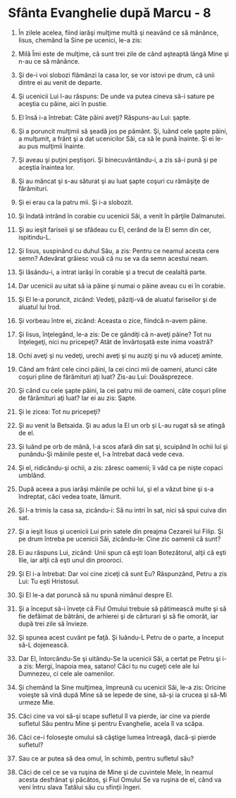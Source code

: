 # Sf&#226;nta Evanghelie dup&#259; Marcu - 8

1. În zilele acelea, fiind iarăşi mulţime multă şi neavând ce să mănânce, Iisus, chemând la Sine pe ucenici, le-a zis: 

2. Milă Îmi este de mulţime, că sunt trei zile de când aşteaptă lângă Mine şi n-au ce să mănânce. 

3. Şi de-i voi slobozi flămânzi la casa lor, se vor istovi pe drum, că unii dintre ei au venit de departe. 

4. Şi ucenicii Lui I-au răspuns: De unde va putea cineva să-i sature pe aceştia cu pâine, aici în pustie. 

5. El însă i-a întrebat: Câte pâini aveţi? Răspuns-au Lui: şapte. 

6. Şi a poruncit mulţimii să şeadă jos pe pământ. Şi, luând cele şapte pâini, a mulţumit, a frânt şi a dat ucenicilor Săi, ca să le pună înainte. Şi ei le-au pus mulţimii înainte. 

7. Şi aveau şi puţini peştişori. Şi binecuvântându-i, a zis să-i pună şi pe aceştia înaintea lor. 

8. Şi au mâncat şi s-au săturat şi au luat şapte coşuri cu rămăşiţe de fărâmituri. 

9. Şi ei erau ca la patru mii. Şi i-a slobozit. 

10. Şi îndată intrând în corabie cu ucenicii Săi, a venit în părţile Dalmanutei. 

11. Şi au ieşit fariseii şi se sfădeau cu El, cerând de la El semn din cer, ispitindu-L. 

12. Şi Iisus, suspinând cu duhul Său, a zis: Pentru ce neamul acesta cere semn? Adevărat grăiesc vouă că nu se va da semn acestui neam. 

13. Şi lăsându-i, a intrat iarăşi în corabie şi a trecut de cealaltă parte. 

14. Dar ucenicii au uitat să ia pâine şi numai o pâine aveau cu ei în corabie. 

15. Şi El le-a poruncit, zicând: Vedeţi, păziţi-vă de aluatul fariseilor şi de aluatul lui Irod. 

16. Şi vorbeau între ei, zicând: Aceasta o zice, fiindcă n-avem pâine. 

17. Şi Iisus, înţelegând, le-a zis: De ce gândiţi că n-aveţi pâine? Tot nu înţelegeţi, nici nu pricepeţi? Atât de învârtoşată este inima voastră? 

18. Ochi aveţi şi nu vedeţi, urechi aveţi şi nu auziţi şi nu vă aduceţi aminte. 

19. Când am frânt cele cinci pâini, la cei cinci mii de oameni, atunci câte coşuri pline de fărâmituri aţi luat? Zis-au Lui: Douăsprezece. 

20. Şi când cu cele şapte pâini, la cei patru mii de oameni, câte coşuri pline de fărâmituri aţi luat? Iar ei au zis: Şapte. 

21. Şi le zicea: Tot nu pricepeţi? 

22. Şi au venit la Betsaida. Şi au adus la El un orb şi L-au rugat să se atingă de el. 

23. Şi luând pe orb de mână, l-a scos afară din sat şi, scuipând în ochii lui şi punându-Şi mâinile peste el, l-a întrebat dacă vede ceva. 

24. Şi el, ridicându-şi ochii, a zis: zăresc oamenii; îi văd ca pe nişte copaci umblând. 

25. După aceea a pus iarăşi mâinile pe ochii lui, şi el a văzut bine şi s-a îndreptat, căci vedea toate, lămurit. 

26. Şi l-a trimis la casa sa, zicându-i: Să nu intri în sat, nici să spui cuiva din sat. 

27. Şi a ieşit Iisus şi ucenicii Lui prin satele din preajma Cezareii lui Filip. Şi pe drum întreba pe ucenicii Săi, zicându-le: Cine zic oamenii că sunt? 

28. Ei au răspuns Lui, zicând: Unii spun că eşti Ioan Botezătorul, alţii că eşti Ilie, iar alţii că eşti unul din prooroci. 

29. Şi El i-a întrebat: Dar voi cine ziceţi că sunt Eu? Răspunzând, Petru a zis Lui: Tu eşti Hristosul. 

30. Şi El le-a dat poruncă să nu spună nimănui despre El. 

31. Şi a început să-i înveţe că Fiul Omului trebuie să pătimească multe şi să fie defăimat de bătrâni, de arhierei şi de cărturari şi să fie omorât, iar după trei zile să învieze. 

32. Şi spunea acest cuvânt pe faţă. Şi luându-L Petru de o parte, a început să-L dojenească. 

33. Dar El, întorcându-Se şi uitându-Se la ucenicii Săi, a certat pe Petru şi i-a zis: Mergi, înapoia mea, satano! Căci tu nu cugeţi cele ale lui Dumnezeu, ci cele ale oamenilor. 

34. Şi chemând la Sine mulţimea, împreună cu ucenicii Săi, le-a zis: Oricine voieşte să vină după Mine să se lepede de sine, să-şi ia crucea şi să-Mi urmeze Mie. 

35. Căci cine va voi să-şi scape sufletul îl va pierde, iar cine va pierde sufletul Său pentru Mine şi pentru Evanghelie, acela îl va scăpa. 

36. Căci ce-i foloseşte omului să câştige lumea întreagă, dacă-şi pierde sufletul? 

37. Sau ce ar putea să dea omul, în schimb, pentru sufletul său? 

38. Căci de cel ce se va ruşina de Mine şi de cuvintele Mele, în neamul acesta desfrânat şi păcătos, şi Fiul Omului Se va ruşina de el, când va veni întru slava Tatălui său cu sfinţii îngeri. 

